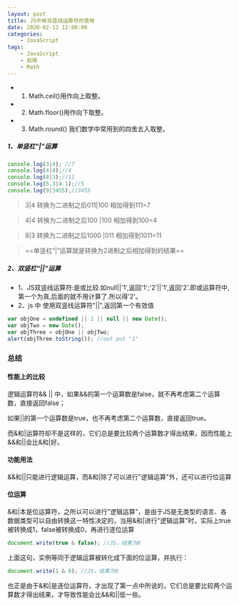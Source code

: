 ```yaml
---
layout: post
title: JS中单双竖线运算符的使用
date: 2020-02-12 12:00:00
categories:
    - JavaScript
tags:
    - JavaScript
    - 前端
    - Math
---
```


- 1. Math.ceil()用作向上取整。
- 2. Math.floor()用作向下取整。
- 3. Math.round() 我们数学中常用到的四舍五入取整。

##### 1、单竖杠“|”运算

```javascript
console.log(3|4); //7
console.log(4|4);//4
console.log(8|3);//11
console.log(5.3|4.1);//5
console.log(9|3455);//3455
```
> 3|4
转换为二进制之后011|100  相加得到111=7

> 4|4
转换为二进制之后100 |100  相加得到100=4

> 8|3
转换为二进制之后1000 |011  相加得到1011=11

> ==单竖杠“|”运算就是转换为2进制之后相加得到的结果==

#####  2、双竖杠“||”运算
- 1、JS双竖线运算符:是或比较.如null||'1',返回'1';'2'||'1',返回'2'.即或运算符中,第一个为真,后面的就不用计算了.所以得'2'。
- 2、js 中 使用双竖线运算符"||",返回第一个有效值

```javascript
var objOne = undefined || 1 || null || new Date(); 
var objTwo = new Date(); 
var objThree = objOne || objTwo; 
alert(objThree.toString()); //out put "1"
```
### 总结

#### 性能上的比较

逻辑运算符&& || 中，如果&&的第一个运算数是false，就不再考虑第二个运算数，直接返回false；

如果||的第一个运算数是true，也不再考虑第二个运算数，直接返回true。

而&和|运算符却不是这样的，它们总是要比较两个运算数才得出结果，因而性能上&&和||会比&和|好。

#### 功能用法

&&和||只能进行逻辑运算，而&和|除了可以进行"逻辑运算"外，还可以进行位运算

#### 位运算

&和|本是位运算符，之所以可以进行"逻辑运算"，是由于JS是无类型的语言、各数据类型可以自由转换这一特性决定的，当用&和|进行"逻辑运算"时，实际上true被转换成1，false被转换成0，再进行逐位运算

```javascript
document.write(true & false); //JS，结果为0
```
上面这句，实例等同于逻辑运算被转化成下面的位运算，并执行：
```javascript
document.write(1 & 0); //JS，结果为0
```
也正是由于&和|是逐位运算符，才出现了第一点中所说的，它们总是要比较两个运算数才得出结果，才导致性能会比&&和||低一些。